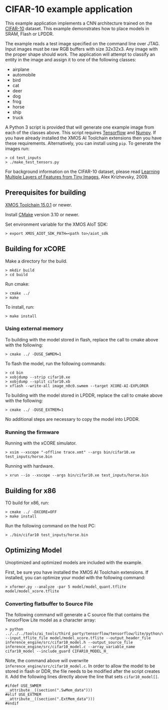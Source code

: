 # CIFAR-10 example application

This example application implements a CNN architecture trained on the [CIFAR-10](https://www.cs.toronto.edu/~kriz/cifar.html) dataset.  This example demonstrates how to place models in SRAM, Flash or LPDDR.

The example reads a test image specified on the command line over JTAG.  Input images must be raw RGB buffers with size 32x32x3.  Any image with the proper shape should work.  The application will attempt to classify an entity in the image and assign it to one of the following classes:

- airplane
- automobile
- bird
- cat
- deer
- dog
- frog
- horse
- ship
- truck

A Python 3 script is provided that will generate one example image from each of the classes above. This script requires [Tensorflow](https://www.tensorflow.org/) and [Numpy](https://numpy.org/).  If you have already installed the XMOS AI Toolchain extensions then you have these requirements.  Alternatively, you can install using `pip`.  To generate the images run:

    > cd test_inputs
    > ./make_test_tensors.py

For background information on the CIFAR-10 dataset, please read [Learning Multiple Layers of Features from Tiny Images](https://www.cs.toronto.edu/~kriz/learning-features-2009-TR.pdf), Alex Krizhevsky, 2009.


## Prerequisites for building

[XMOS Toolchain 15.0.1](https://www.xmos.com/software/tools/) or newer.

Install [CMake](https://cmake.org/download/) version 3.10 or newer.

Set environment variable for the XMOS AIoT SDK:

    > export XMOS_AIOT_SDK_PATH=<path to>/aiot_sdk

## Building for xCORE

Make a directory for the build.

    > mkdir build
    > cd build

Run cmake:

    > cmake ../
    > make

To install, run:

    > make install

### Using external memory

To building with the model stored in flash, replace the call to cmake above with the following:

    > cmake ../ -DUSE_SWMEM=1

To flash the model, run the following commands:

    > cd bin
    > xobjdump --strip cifar10.xe
    > xobjdump --split cifar10.xb
    > xflash --write-all image_n0c0.swmem --target XCORE-AI-EXPLORER

To building with the model stored in LPDDR, replace the call to cmake above with the following:

    > cmake ../ -DUSE_EXTMEM=1

No additional steps are necessary to copy the model into LPDDR.

### Running the firmware

Running with the xCORE simulator.

    > xsim --xscope "-offline trace.xmt" --args bin/cifar10.xe test_inputs/horse.bin

Running with hardware.

    > xrun --io --xscope --args bin/cifar10.xe test_inputs/horse.bin

## Building for x86

TO build for x86, run:

    > cmake ../ -DXCORE=OFF
    > make install

Run the following command on the host PC:

    > ./bin/cifar10 test_inputs/horse.bin

## Optimizing Model

Unoptimized and optimized models are included with the example.

First, be sure you have installed the XMOS AI Toolchain extensions.  If installed, you can optimize your model with the following command:

    > xformer.py --analyze -par 5 model/model_quant.tflite model/model_xcore.tflite

### Converting flatbuffer to Source File

The following command will generate a C source file that contains the TensorFlow Lite model as a character array:

    > python ../../../tools/ai_tools/third_party/tensorflow/tensorflow/lite/python/convert_file_to_c_source.py --input_tflite_file model/model_xcore.tflite --output_header_file inference_engine/src/cifar10_model.h --output_source_file inference_engine/src/cifar10_model.c --array_variable_name cifar10_model --include_guard CIFAR10_MODEL_H_

Note, the command above will overwrite `inference_engine/src/cifar10_model.c`.  In order to allow the model to be stored in flash or DDR, the file needs to be modified after the script creates it.  Add the following lines directly above the line that sets `cifar10_model[]`.

    #ifdef USE_SWMEM
    __attribute__((section(".SwMem_data")))
    #elif USE_EXTMEM
    __attribute__((section(".ExtMem_data")))
    #endif

